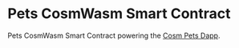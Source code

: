 # Pets CosmWasm Smart Contract

Pets CosmWasm Smart Contract powering the [Cosm Pets Dapp](https://github.com/Samangan/cosm-pets-dapp).
